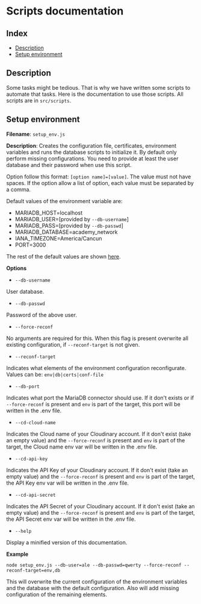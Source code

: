 # Scripts documentation

## Index

* [Description](#Description)
* [Setup environment](#Setup-environment)

## Description

Some tasks might be tedious. That is why we have written some scripts to automate that tasks. Here is the documentation
to use those scripts. All scripts are in `src/scripts`.

## Setup environment

**Filename**: `setup_env.js`

**Description**: Creates the configuration file, certificates, environment variables and runs the database scripts to initialize it.
By default only perform missing configurations. You need to provide at least the user database and their password when use this script.

Option follow this format: `[option name]=[value]`. The value must not have spaces. If the option allow a list of option, each value
must be separated by a comma.

Default values of the environment variable are:

* MARIADB_HOST=localhost
* MARIADB_USER=[provided by `--db-username`]
* MARIADB_PASS=[provided by `--db-passwd`]
* MARIADB_DATABASE=academy_network
* IANA_TIMEZONE=America/Cancun
* PORT=3000

The rest of the default values are shown [here](ENV_SETUP.md).

**Options**

* `--db-username`

User database.

* `--db-passwd`

Password of the above user.

* `--force-reconf`

No arguments are required for this. When this flag is present overwrite all existing configuration, if `--reconf-target`
is not given.

* `--reconf-target`

Indicates what elements of the environment configuration reconfigurate. Values can be: `env|db|certs|conf-file`

* `--db-port`

Indicates what port the MariaDB connector should use. If it don't exists or if `--force-reconf` is present and `env` is part of the target,
this port will be written in the .env file.

* `--cd-cloud-name`

Indicates the Cloud name of your Cloudinary account. If it don't exist (take an empty value) and the `--force-reconf` is present and 
`env` is part of the target, the Cloud name env var will be written in the .env file.

* `--cd-api-key`

Indicates the API Key of your Cloudinary account. If it don't exist (take an empty value) and the `--force-reconf` is present and `env` 
is part of the target, the API Key env var will be written in the .env file.

* `--cd-api-secret`

Indicates the API Secret of your Cloudinary account. If it don't exist (take an empty value) and the `--force-reconf` is present and 
`env` is part of the target, the API Secret env var will be written in the .env file.

* `--help`

Display a minified version of this documentation.

**Example**

`node setup_env.js --db-user=ale --db-passwd=qwerty --force-reconf --reconf-target=env,db`

This will overwrite the current configuration of the environment variables and the database with the default configuration.
Also will add missing configuration of the remaining elements.
